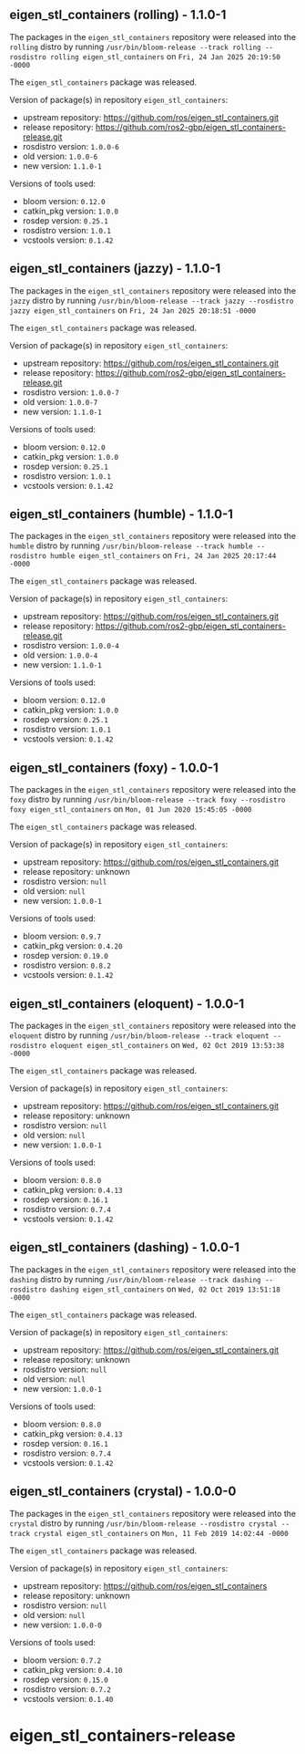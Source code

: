 ## eigen_stl_containers (rolling) - 1.1.0-1

The packages in the `eigen_stl_containers` repository were released into the `rolling` distro by running `/usr/bin/bloom-release --track rolling --rosdistro rolling eigen_stl_containers` on `Fri, 24 Jan 2025 20:19:50 -0000`

The `eigen_stl_containers` package was released.

Version of package(s) in repository `eigen_stl_containers`:

- upstream repository: https://github.com/ros/eigen_stl_containers.git
- release repository: https://github.com/ros2-gbp/eigen_stl_containers-release.git
- rosdistro version: `1.0.0-6`
- old version: `1.0.0-6`
- new version: `1.1.0-1`

Versions of tools used:

- bloom version: `0.12.0`
- catkin_pkg version: `1.0.0`
- rosdep version: `0.25.1`
- rosdistro version: `1.0.1`
- vcstools version: `0.1.42`


## eigen_stl_containers (jazzy) - 1.1.0-1

The packages in the `eigen_stl_containers` repository were released into the `jazzy` distro by running `/usr/bin/bloom-release --track jazzy --rosdistro jazzy eigen_stl_containers` on `Fri, 24 Jan 2025 20:18:51 -0000`

The `eigen_stl_containers` package was released.

Version of package(s) in repository `eigen_stl_containers`:

- upstream repository: https://github.com/ros/eigen_stl_containers.git
- release repository: https://github.com/ros2-gbp/eigen_stl_containers-release.git
- rosdistro version: `1.0.0-7`
- old version: `1.0.0-7`
- new version: `1.1.0-1`

Versions of tools used:

- bloom version: `0.12.0`
- catkin_pkg version: `1.0.0`
- rosdep version: `0.25.1`
- rosdistro version: `1.0.1`
- vcstools version: `0.1.42`


## eigen_stl_containers (humble) - 1.1.0-1

The packages in the `eigen_stl_containers` repository were released into the `humble` distro by running `/usr/bin/bloom-release --track humble --rosdistro humble eigen_stl_containers` on `Fri, 24 Jan 2025 20:17:44 -0000`

The `eigen_stl_containers` package was released.

Version of package(s) in repository `eigen_stl_containers`:

- upstream repository: https://github.com/ros/eigen_stl_containers.git
- release repository: https://github.com/ros2-gbp/eigen_stl_containers-release.git
- rosdistro version: `1.0.0-4`
- old version: `1.0.0-4`
- new version: `1.1.0-1`

Versions of tools used:

- bloom version: `0.12.0`
- catkin_pkg version: `1.0.0`
- rosdep version: `0.25.1`
- rosdistro version: `1.0.1`
- vcstools version: `0.1.42`


## eigen_stl_containers (foxy) - 1.0.0-1

The packages in the `eigen_stl_containers` repository were released into the `foxy` distro by running `/usr/bin/bloom-release --track foxy --rosdistro foxy eigen_stl_containers` on `Mon, 01 Jun 2020 15:45:05 -0000`

The `eigen_stl_containers` package was released.

Version of package(s) in repository `eigen_stl_containers`:

- upstream repository: https://github.com/ros/eigen_stl_containers.git
- release repository: unknown
- rosdistro version: `null`
- old version: `null`
- new version: `1.0.0-1`

Versions of tools used:

- bloom version: `0.9.7`
- catkin_pkg version: `0.4.20`
- rosdep version: `0.19.0`
- rosdistro version: `0.8.2`
- vcstools version: `0.1.42`


## eigen_stl_containers (eloquent) - 1.0.0-1

The packages in the `eigen_stl_containers` repository were released into the `eloquent` distro by running `/usr/bin/bloom-release --track eloquent --rosdistro eloquent eigen_stl_containers` on `Wed, 02 Oct 2019 13:53:38 -0000`

The `eigen_stl_containers` package was released.

Version of package(s) in repository `eigen_stl_containers`:

- upstream repository: https://github.com/ros/eigen_stl_containers.git
- release repository: unknown
- rosdistro version: `null`
- old version: `null`
- new version: `1.0.0-1`

Versions of tools used:

- bloom version: `0.8.0`
- catkin_pkg version: `0.4.13`
- rosdep version: `0.16.1`
- rosdistro version: `0.7.4`
- vcstools version: `0.1.42`


## eigen_stl_containers (dashing) - 1.0.0-1

The packages in the `eigen_stl_containers` repository were released into the `dashing` distro by running `/usr/bin/bloom-release --track dashing --rosdistro dashing eigen_stl_containers` on `Wed, 02 Oct 2019 13:51:18 -0000`

The `eigen_stl_containers` package was released.

Version of package(s) in repository `eigen_stl_containers`:

- upstream repository: https://github.com/ros/eigen_stl_containers.git
- release repository: unknown
- rosdistro version: `null`
- old version: `null`
- new version: `1.0.0-1`

Versions of tools used:

- bloom version: `0.8.0`
- catkin_pkg version: `0.4.13`
- rosdep version: `0.16.1`
- rosdistro version: `0.7.4`
- vcstools version: `0.1.42`


## eigen_stl_containers (crystal) - 1.0.0-0

The packages in the `eigen_stl_containers` repository were released into the `crystal` distro by running `/usr/bin/bloom-release --rosdistro crystal --track crystal eigen_stl_containers` on `Mon, 11 Feb 2019 14:02:44 -0000`

The `eigen_stl_containers` package was released.

Version of package(s) in repository `eigen_stl_containers`:

- upstream repository: https://github.com/ros/eigen_stl_containers
- release repository: unknown
- rosdistro version: `null`
- old version: `null`
- new version: `1.0.0-0`

Versions of tools used:

- bloom version: `0.7.2`
- catkin_pkg version: `0.4.10`
- rosdep version: `0.15.0`
- rosdistro version: `0.7.2`
- vcstools version: `0.1.40`


# eigen_stl_containers-release